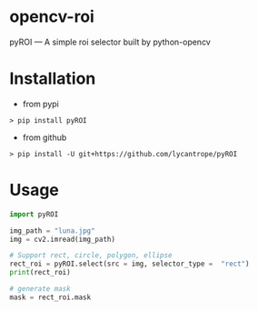 # opencv-roi
pyROI — A simple roi selector built by python-opencv


# Installation

- from pypi
```console
> pip install pyROI
```

- from github
```console
> pip install -U git+https://github.com/lycantrope/pyROI
```
# Usage

```python
import pyROI

img_path = "luna.jpg"
img = cv2.imread(img_path)

# Support rect, circle, polygon, ellipse
rect_roi = pyROI.select(src = img, selector_type =  "rect")
print(rect_roi)

# generate mask
mask = rect_roi.mask
```
